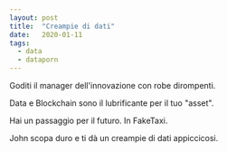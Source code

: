```yaml
---
layout: post
title:  "Creampie di dati"
date:   2020-01-11
tags:
  - data
  - dataporn
---
```


Goditi il ​​manager dell'innovazione con robe dirompenti.

Data e Blockchain sono il lubrificante per il tuo "asset".

Hai un passaggio per il futuro. In FakeTaxi.

John scopa duro e ti dà un creampie di dati appiccicosi.
